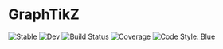 # GraphTikZ

[![Stable](https://img.shields.io/badge/docs-stable-blue.svg)](https://mtfishman.github.io/GraphTikZ.jl/stable/)
[![Dev](https://img.shields.io/badge/docs-dev-blue.svg)](https://mtfishman.github.io/GraphTikZ.jl/dev/)
[![Build Status](https://github.com/mtfishman/GraphTikZ.jl/actions/workflows/CI.yml/badge.svg?branch=main)](https://github.com/mtfishman/GraphTikZ.jl/actions/workflows/CI.yml?query=branch%3Amain)
[![Coverage](https://codecov.io/gh/mtfishman/GraphTikZ.jl/branch/main/graph/badge.svg)](https://codecov.io/gh/mtfishman/GraphTikZ.jl)
[![Code Style: Blue](https://img.shields.io/badge/code%20style-blue-4495d1.svg)](https://github.com/invenia/BlueStyle)
